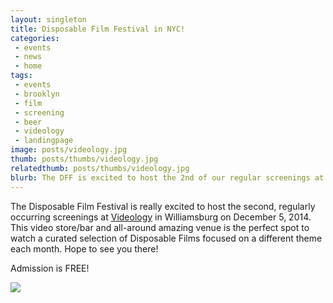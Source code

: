 ```yaml
---
layout: singleton
title: Disposable Film Festival in NYC!
categories:
 - events
 - news
 - home
tags:
 - events
 - brooklyn
 - film
 - screening
 - beer
 - videology
 - landingpage
image: posts/videology.jpg
thumb: posts/thumbs/videology.jpg
relatedthumb: posts/thumbs/videology.jpg
blurb: The DFF is excited to host the 2nd of our regular screenings at Videology in Williamsburg. The next FREE event will be held on December 5th.
---
```



The Disposable Film Festival is really excited to host the second, regularly occurring screenings at [Videology] in Williamsburg on December 5, 2014. This video store/bar and all-around amazing venue is the perfect spot to watch a curated selection of Disposable Films focused on a different theme each month. Hope to see you there!

Admission is FREE!

<img src="{{ 'posts/videology.png' | asset_path }}">

[videology]:http://www.videology.info
